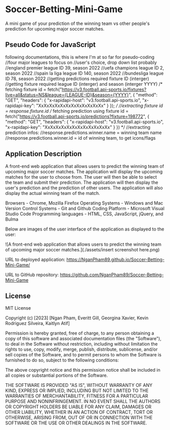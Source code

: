 # Soccer-Betting-Mini-Game
A mini game of your prediction of the winning team vs other people's prediction for upcoming major soccer matches.

## Pseudo Code for JavaScript
following documentations, this is where I'm at so far for pseudo-coding
//four major leagues to focus on
//user's choice, drop down list probably
//england premier league ID 39, season 2022
//uefa champions league ID 2, season 2022
//spain la liga league ID 140, season 2022
//bundesliga league ID 78, season 2022
//getting predictions required fixture ID (interger)
//getting fixture required league ID (interger) and season (interger YYYY)
/* fetching fixture id = fetch("https://v3.football.api-sports.io/fixtures?live=all&status=NS&league={LEAGUE-ID}&season={YYYY}", {
    "method": "GET",
    "headers": {
        "x-rapidapi-host": "v3.football.api-sports.io",
        "x-rapidapi-key": "XxXxXxXxXxXxXxXxXxXxXxXx"
    }
}); */
//extracting fixture id = response.fixture.id
/* fetching prediction using fixture id = fetch("https://v3.football.api-sports.io/predictions?fixture=198772", {
    "method": "GET",
    "headers": {
        "x-rapidapi-host": "v3.football.api-sports.io",
        "x-rapidapi-key": "XxXxXxXxXxXxXxXxXxXxXxXx"
    }
}) */
//extracting prediction infos:
//response.predictions.winner.name = winning team name
//response.predictions.winner.id = id of winning team, to get icons/flags

## Application Description

A front-end web application that allows users to predict the winning team of upcoming major soccer matches. The application will display the upcoming matches for the user to choose from. The user will then be able to select the team and submit their prediction. The application will then display the user's prediction and the prediction of other users. The application will also display the actual winning team of the match.

Browsers - Chrome, Mozilla Firefox
Operating Systems - Windows and Mac
Version Control Systems - Git and Github
Coding Platform - Microsoft Visual Studio Code
Programming languages - HTML, CSS, JavaScript, jQuery, and Bulma

Below are images of the user interface of the application as displayed to the user:

![A front-end web application that allows users to predict the winning team of upcoming major soccer matches.](./assets/insert screenshot here.png)

URL to deployed application:
https://NganPham89.github.io/Soccer-Betting-Mini-Game/

URL to GitHub repository:
https://github.com/NganPham89/Soccer-Betting-Mini-Game

## License

MIT License

Copyright (c) [2023] [Ngan Pham, Everitt Gill, Georgina Xavier, Kevin Rodriguez Silveira, Kaitlyn Atif]

Permission is hereby granted, free of charge, to any person obtaining a copy of this software and associated documentation files (the "Software"), to deal in the Software without restriction, including without limitation the rights to use, copy, modify, merge, publish, distribute, sublicense, and/or sell copies of the Software, and to permit persons to whom the Software is furnished to do so, subject to the following conditions:

The above copyright notice and this permission notice shall be included in all copies or substantial portions of the Software.

THE SOFTWARE IS PROVIDED "AS IS", WITHOUT WARRANTY OF ANY KIND, EXPRESS OR IMPLIED, INCLUDING BUT NOT LIMITED TO THE WARRANTIES OF MERCHANTABILITY, FITNESS FOR A PARTICULAR PURPOSE AND NONINFRINGEMENT. IN NO EVENT SHALL THE AUTHORS OR COPYRIGHT HOLDERS BE LIABLE FOR ANY CLAIM, DAMAGES OR OTHER LIABILITY, WHETHER IN AN ACTION OF CONTRACT, TORT OR OTHERWISE, ARISING FROM, OUT OF OR IN CONNECTION WITH THE SOFTWARE OR THE USE OR OTHER DEALINGS IN THE SOFTWARE.